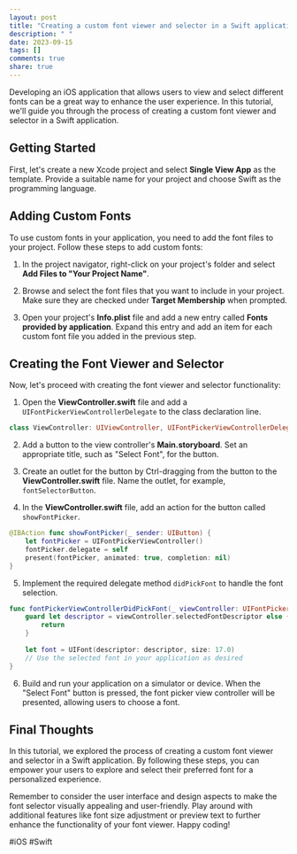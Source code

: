```yaml
---
layout: post
title: "Creating a custom font viewer and selector in a Swift application"
description: " "
date: 2023-09-15
tags: []
comments: true
share: true
---
```


Developing an iOS application that allows users to view and select different fonts can be a great way to enhance the user experience. In this tutorial, we'll guide you through the process of creating a custom font viewer and selector in a Swift application.

## Getting Started

First, let's create a new Xcode project and select **Single View App** as the template. Provide a suitable name for your project and choose Swift as the programming language.

## Adding Custom Fonts

To use custom fonts in your application, you need to add the font files to your project. Follow these steps to add custom fonts:

1. In the project navigator, right-click on your project's folder and select **Add Files to "Your Project Name"**.

2. Browse and select the font files that you want to include in your project. Make sure they are checked under **Target Membership** when prompted.

3. Open your project's **Info.plist** file and add a new entry called **Fonts provided by application**. Expand this entry and add an item for each custom font file you added in the previous step.

## Creating the Font Viewer and Selector

Now, let's proceed with creating the font viewer and selector functionality:

1. Open the **ViewController.swift** file and add a `UIFontPickerViewControllerDelegate` to the class declaration line.

```swift
class ViewController: UIViewController, UIFontPickerViewControllerDelegate {
```

2. Add a button to the view controller's **Main.storyboard**. Set an appropriate title, such as "Select Font", for the button.

3. Create an outlet for the button by Ctrl-dragging from the button to the **ViewController.swift** file. Name the outlet, for example, `fontSelectorButton`.

4. In the **ViewController.swift** file, add an action for the button called `showFontPicker`.

```swift
@IBAction func showFontPicker(_ sender: UIButton) {
    let fontPicker = UIFontPickerViewController()
    fontPicker.delegate = self
    present(fontPicker, animated: true, completion: nil)
}
```

5. Implement the required delegate method `didPickFont` to handle the font selection.
```swift
func fontPickerViewControllerDidPickFont(_ viewController: UIFontPickerViewController) {
    guard let descriptor = viewController.selectedFontDescriptor else {
        return
    }
    
    let font = UIFont(descriptor: descriptor, size: 17.0)
    // Use the selected font in your application as desired
}
```

6. Build and run your application on a simulator or device. When the "Select Font" button is pressed, the font picker view controller will be presented, allowing users to choose a font.

## Final Thoughts

In this tutorial, we explored the process of creating a custom font viewer and selector in a Swift application. By following these steps, you can empower your users to explore and select their preferred font for a personalized experience.

Remember to consider the user interface and design aspects to make the font selector visually appealing and user-friendly. Play around with additional features like font size adjustment or preview text to further enhance the functionality of your font viewer. Happy coding!

#iOS #Swift